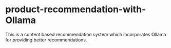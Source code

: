 # product-recommendation-with-Ollama
This is a content based recommendation system which incorporates Ollama for providing better recommendations.

